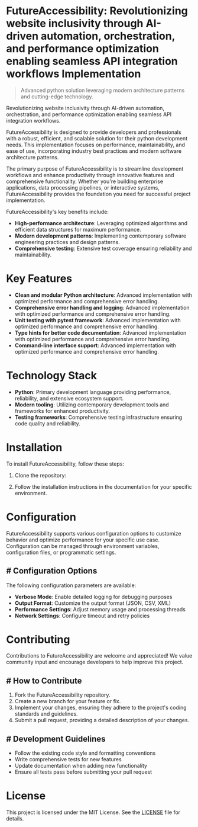 <!-- fallback_FutureAccessibility_20250802083340_30642 -->

# FutureAccessibility: Revolutionizing website inclusivity through AI-driven automation, orchestration, and performance optimization enabling seamless API integration workflows Implementation
> Advanced python solution leveraging modern architecture patterns and cutting-edge technology.

Revolutionizing website inclusivity through AI-driven automation, orchestration, and performance optimization enabling seamless API integration workflows.

FutureAccessibility is designed to provide developers and professionals with a robust, efficient, and scalable solution for their python development needs. This implementation focuses on performance, maintainability, and ease of use, incorporating industry best practices and modern software architecture patterns.

The primary purpose of FutureAccessibility is to streamline development workflows and enhance productivity through innovative features and comprehensive functionality. Whether you're building enterprise applications, data processing pipelines, or interactive systems, FutureAccessibility provides the foundation you need for successful project implementation.

FutureAccessibility's key benefits include:

* **High-performance architecture**: Leveraging optimized algorithms and efficient data structures for maximum performance.
* **Modern development patterns**: Implementing contemporary software engineering practices and design patterns.
* **Comprehensive testing**: Extensive test coverage ensuring reliability and maintainability.

# Key Features

* **Clean and modular Python architecture**: Advanced implementation with optimized performance and comprehensive error handling.
* **Comprehensive error handling and logging**: Advanced implementation with optimized performance and comprehensive error handling.
* **Unit testing with pytest framework**: Advanced implementation with optimized performance and comprehensive error handling.
* **Type hints for better code documentation**: Advanced implementation with optimized performance and comprehensive error handling.
* **Command-line interface support**: Advanced implementation with optimized performance and comprehensive error handling.

# Technology Stack

* **Python**: Primary development language providing performance, reliability, and extensive ecosystem support.
* **Modern tooling**: Utilizing contemporary development tools and frameworks for enhanced productivity.
* **Testing frameworks**: Comprehensive testing infrastructure ensuring code quality and reliability.

# Installation

To install FutureAccessibility, follow these steps:

1. Clone the repository:


2. Follow the installation instructions in the documentation for your specific environment.

# Configuration

FutureAccessibility supports various configuration options to customize behavior and optimize performance for your specific use case. Configuration can be managed through environment variables, configuration files, or programmatic settings.

## # Configuration Options

The following configuration parameters are available:

* **Verbose Mode**: Enable detailed logging for debugging purposes
* **Output Format**: Customize the output format (JSON, CSV, XML)
* **Performance Settings**: Adjust memory usage and processing threads
* **Network Settings**: Configure timeout and retry policies

# Contributing

Contributions to FutureAccessibility are welcome and appreciated! We value community input and encourage developers to help improve this project.

## # How to Contribute

1. Fork the FutureAccessibility repository.
2. Create a new branch for your feature or fix.
3. Implement your changes, ensuring they adhere to the project's coding standards and guidelines.
4. Submit a pull request, providing a detailed description of your changes.

## # Development Guidelines

* Follow the existing code style and formatting conventions
* Write comprehensive tests for new features
* Update documentation when adding new functionality
* Ensure all tests pass before submitting your pull request

# License

This project is licensed under the MIT License. See the [LICENSE](https://github.com/Muramatsuu/FutureAccessibility/blob/main/LICENSE) file for details.
